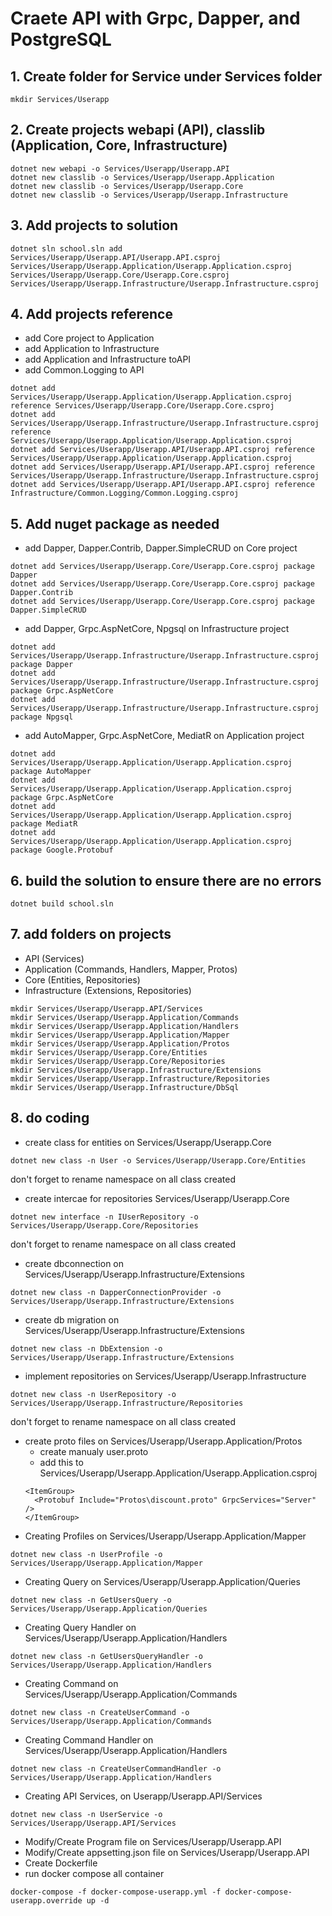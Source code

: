 # Craete API with Grpc, Dapper, and PostgreSQL
## 1. Create folder for Service under Services folder
```
mkdir Services/Userapp
```
## 2. Create projects webapi (API), classlib (Application, Core, Infrastructure)

```
dotnet new webapi -o Services/Userapp/Userapp.API
dotnet new classlib -o Services/Userapp/Userapp.Application
dotnet new classlib -o Services/Userapp/Userapp.Core
dotnet new classlib -o Services/Userapp/Userapp.Infrastructure
```
## 3. Add projects to solution
```
dotnet sln school.sln add Services/Userapp/Userapp.API/Userapp.API.csproj Services/Userapp/Userapp.Application/Userapp.Application.csproj Services/Userapp/Userapp.Core/Userapp.Core.csproj Services/Userapp/Userapp.Infrastructure/Userapp.Infrastructure.csproj
```
## 4. Add projects reference
- add Core project to Application
- add Application to Infrastructure
- add Application and Infrastructure toAPI
- add Common.Logging to API
```
dotnet add Services/Userapp/Userapp.Application/Userapp.Application.csproj reference Services/Userapp/Userapp.Core/Userapp.Core.csproj
dotnet add Services/Userapp/Userapp.Infrastructure/Userapp.Infrastructure.csproj reference Services/Userapp/Userapp.Application/Userapp.Application.csproj
dotnet add Services/Userapp/Userapp.API/Userapp.API.csproj reference Services/Userapp/Userapp.Application/Userapp.Application.csproj
dotnet add Services/Userapp/Userapp.API/Userapp.API.csproj reference Services/Userapp/Userapp.Infrastructure/Userapp.Infrastructure.csproj
dotnet add Services/Userapp/Userapp.API/Userapp.API.csproj reference Infrastructure/Common.Logging/Common.Logging.csproj
```
## 5. Add nuget package as needed
- add Dapper, Dapper.Contrib, Dapper.SimpleCRUD on Core project
```
dotnet add Services/Userapp/Userapp.Core/Userapp.Core.csproj package Dapper
dotnet add Services/Userapp/Userapp.Core/Userapp.Core.csproj package Dapper.Contrib
dotnet add Services/Userapp/Userapp.Core/Userapp.Core.csproj package Dapper.SimpleCRUD
```

- add Dapper, Grpc.AspNetCore, Npgsql on Infrastructure project
```
dotnet add Services/Userapp/Userapp.Infrastructure/Userapp.Infrastructure.csproj package Dapper
dotnet add Services/Userapp/Userapp.Infrastructure/Userapp.Infrastructure.csproj package Grpc.AspNetCore
dotnet add Services/Userapp/Userapp.Infrastructure/Userapp.Infrastructure.csproj package Npgsql
```
- add AutoMapper, Grpc.AspNetCore, MediatR on Application project
```
dotnet add Services/Userapp/Userapp.Application/Userapp.Application.csproj package AutoMapper
dotnet add Services/Userapp/Userapp.Application/Userapp.Application.csproj package Grpc.AspNetCore
dotnet add Services/Userapp/Userapp.Application/Userapp.Application.csproj package MediatR
dotnet add Services/Userapp/Userapp.Application/Userapp.Application.csproj package Google.Protobuf
```
## 6. build the solution to ensure there are no errors
```
dotnet build school.sln
```
## 7. add folders on projects
- API (Services)
- Application (Commands, Handlers, Mapper, Protos)
- Core (Entities, Repositories)
- Infrastructure (Extensions, Repositories)
```
mkdir Services/Userapp/Userapp.API/Services
mkdir Services/Userapp/Userapp.Application/Commands
mkdir Services/Userapp/Userapp.Application/Handlers
mkdir Services/Userapp/Userapp.Application/Mapper
mkdir Services/Userapp/Userapp.Application/Protos
mkdir Services/Userapp/Userapp.Core/Entities
mkdir Services/Userapp/Userapp.Core/Repositories
mkdir Services/Userapp/Userapp.Infrastructure/Extensions
mkdir Services/Userapp/Userapp.Infrastructure/Repositories
mkdir Services/Userapp/Userapp.Infrastructure/DbSql
```
## 8. do coding
- create class for entities on Services/Userapp/Userapp.Core
```
dotnet new class -n User -o Services/Userapp/Userapp.Core/Entities
```
don't forget to rename namespace on all class created
- create intercae for repositories Services/Userapp/Userapp.Core
```
dotnet new interface -n IUserRepository -o Services/Userapp/Userapp.Core/Repositories
```
don't forget to rename namespace on all class created
- create dbconnection on Services/Userapp/Userapp.Infrastructure/Extensions
```
dotnet new class -n DapperConnectionProvider -o Services/Userapp/Userapp.Infrastructure/Extensions
```
- create db migration on Services/Userapp/Userapp.Infrastructure/Extensions
```
dotnet new class -n DbExtension -o Services/Userapp/Userapp.Infrastructure/Extensions
```
- implement repositories on Services/Userapp/Userapp.Infrastructure
```
dotnet new class -n UserRepository -o Services/Userapp/Userapp.Infrastructure/Repositories
```
don't forget to rename namespace on all class created
- create proto files on Services/Userapp/Userapp.Application/Protos
    - create manualy user.proto
    - add this to Services/Userapp/Userapp.Application/Userapp.Application.csproj
  ```
  <ItemGroup>
    <Protobuf Include="Protos\discount.proto" GrpcServices="Server" />
  </ItemGroup>   
  ```
- Creating Profiles on  Services/Userapp/Userapp.Application/Mapper
```
dotnet new class -n UserProfile -o Services/Userapp/Userapp.Application/Mapper
```
- Creating Query on Services/Userapp/Userapp.Application/Queries
```
dotnet new class -n GetUsersQuery -o Services/Userapp/Userapp.Application/Queries
```
- Creating Query Handler on Services/Userapp/Userapp.Application/Handlers
```
dotnet new class -n GetUsersQueryHandler -o Services/Userapp/Userapp.Application/Handlers
```
- Creating Command on Services/Userapp/Userapp.Application/Commands
```
dotnet new class -n CreateUserCommand -o Services/Userapp/Userapp.Application/Commands
```
- Creating Command Handler on Services/Userapp/Userapp.Application/Handlers
```
dotnet new class -n CreateUserCommandHandler -o Services/Userapp/Userapp.Application/Handlers
```
- Creating API Services, on  Userapp/Userapp.API/Services
```
dotnet new class -n UserService -o Services/Userapp/Userapp.API/Services
```
- Modify/Create Program file on Services/Userapp/Userapp.API
- Modify/Create appsetting.json file on Services/Userapp/Userapp.API
- Create Dockerfile
- run docker compose all container
```
docker-compose -f docker-compose-userapp.yml -f docker-compose-userapp.override up -d
```

